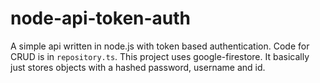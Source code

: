 # node-api-token-auth
A simple api written in node.js with token based authentication.
Code for CRUD is in `repository.ts`. This project uses google-firestore. It basically just stores objects with a hashed password, username and id.
